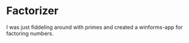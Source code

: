 Factorizer
==========
I was just fiddeling around with primes and created a winforms-app for factoring numbers.

